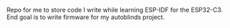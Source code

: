 Repo for me to store code I write while learning ESP-IDF for the ESP32-C3. End goal is to write firmware for my autoblinds project.
